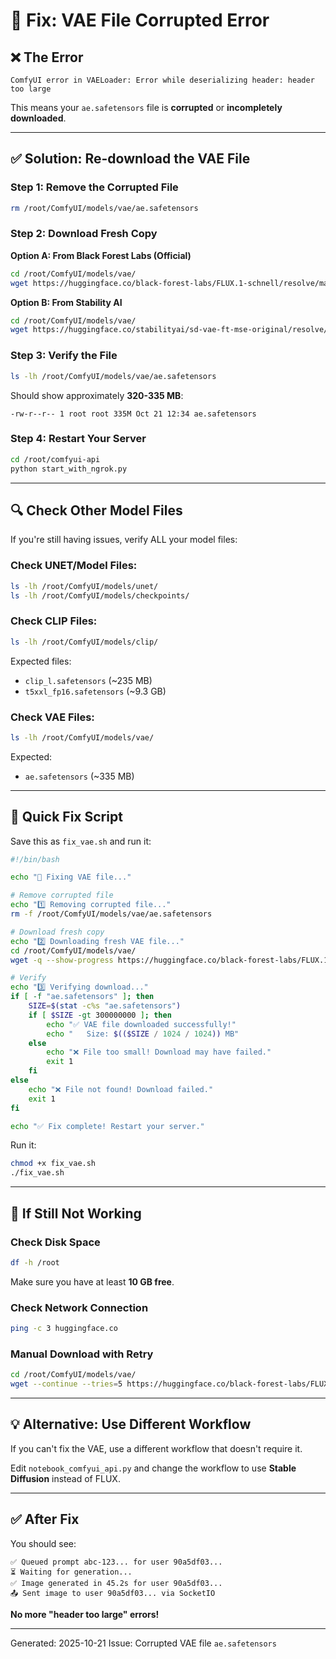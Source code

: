 # 🔧 Fix: VAE File Corrupted Error

## ❌ The Error

```
ComfyUI error in VAELoader: Error while deserializing header: header too large
```

This means your `ae.safetensors` file is **corrupted** or **incompletely downloaded**.

---

## ✅ Solution: Re-download the VAE File

### Step 1: Remove the Corrupted File

```bash
rm /root/ComfyUI/models/vae/ae.safetensors
```

### Step 2: Download Fresh Copy

**Option A: From Black Forest Labs (Official)**
```bash
cd /root/ComfyUI/models/vae/
wget https://huggingface.co/black-forest-labs/FLUX.1-schnell/resolve/main/ae.safetensors
```

**Option B: From Stability AI**
```bash
cd /root/ComfyUI/models/vae/
wget https://huggingface.co/stabilityai/sd-vae-ft-mse-original/resolve/main/vae-ft-mse-840000-ema-pruned.safetensors -O ae.safetensors
```

### Step 3: Verify the File

```bash
ls -lh /root/ComfyUI/models/vae/ae.safetensors
```

Should show approximately **320-335 MB**:
```
-rw-r--r-- 1 root root 335M Oct 21 12:34 ae.safetensors
```

### Step 4: Restart Your Server

```bash
cd /root/comfyui-api
python start_with_ngrok.py
```

---

## 🔍 Check Other Model Files

If you're still having issues, verify ALL your model files:

### Check UNET/Model Files:
```bash
ls -lh /root/ComfyUI/models/unet/
ls -lh /root/ComfyUI/models/checkpoints/
```

### Check CLIP Files:
```bash
ls -lh /root/ComfyUI/models/clip/
```

Expected files:
- `clip_l.safetensors` (~235 MB)
- `t5xxl_fp16.safetensors` (~9.3 GB)

### Check VAE Files:
```bash
ls -lh /root/ComfyUI/models/vae/
```

Expected:
- `ae.safetensors` (~335 MB)

---

## 🎯 Quick Fix Script

Save this as `fix_vae.sh` and run it:

```bash
#!/bin/bash

echo "🔧 Fixing VAE file..."

# Remove corrupted file
echo "1️⃣ Removing corrupted file..."
rm -f /root/ComfyUI/models/vae/ae.safetensors

# Download fresh copy
echo "2️⃣ Downloading fresh VAE file..."
cd /root/ComfyUI/models/vae/
wget -q --show-progress https://huggingface.co/black-forest-labs/FLUX.1-schnell/resolve/main/ae.safetensors

# Verify
echo "3️⃣ Verifying download..."
if [ -f "ae.safetensors" ]; then
    SIZE=$(stat -c%s "ae.safetensors")
    if [ $SIZE -gt 300000000 ]; then
        echo "✅ VAE file downloaded successfully!"
        echo "   Size: $(($SIZE / 1024 / 1024)) MB"
    else
        echo "❌ File too small! Download may have failed."
        exit 1
    fi
else
    echo "❌ File not found! Download failed."
    exit 1
fi

echo "✅ Fix complete! Restart your server."
```

Run it:
```bash
chmod +x fix_vae.sh
./fix_vae.sh
```

---

## 🚨 If Still Not Working

### Check Disk Space
```bash
df -h /root
```

Make sure you have at least **10 GB free**.

### Check Network Connection
```bash
ping -c 3 huggingface.co
```

### Manual Download with Retry
```bash
cd /root/ComfyUI/models/vae/
wget --continue --tries=5 https://huggingface.co/black-forest-labs/FLUX.1-schnell/resolve/main/ae.safetensors
```

---

## 💡 Alternative: Use Different Workflow

If you can't fix the VAE, use a different workflow that doesn't require it.

Edit `notebook_comfyui_api.py` and change the workflow to use **Stable Diffusion** instead of FLUX.

---

## ✅ After Fix

You should see:
```
✅ Queued prompt abc-123... for user 90a5df03...
⏳ Waiting for generation...
✅ Image generated in 45.2s for user 90a5df03...
📤 Sent image to user 90a5df03... via SocketIO
```

**No more "header too large" errors!**

---

Generated: 2025-10-21
Issue: Corrupted VAE file `ae.safetensors`
